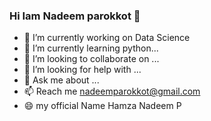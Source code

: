 ### Hi Iam Nadeem parokkot 👋

<!--
**nadeemparokkot/nadeemparokkot** is a ✨ _special_ ✨ repository because its `README.md` (this file) appears on your GitHub profile.

Here are some ideas to get you started:-->

- 🔭 I’m currently working on Data Science 
- 🌱 I’m currently learning python...
- 👯 I’m looking to collaborate on ...
- 🤔 I’m looking for help with ...
- 💬 Ask me about ...
- 📫 Reach me nadeemparokkot@gmail.com
- 😄 my official Name Hamza Nadeem P


